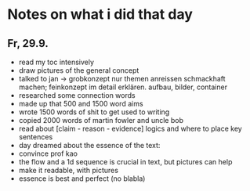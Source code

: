 # Notes on what i did that day

## Fr, 29.9.

* read my toc intensively
* draw pictures of the general concept
* talked to jan -> grobkonzept nur themen anreissen schmackhaft machen; feinkonzept im detail erklären. aufbau, bilder, container
* researched some connection words
* made up that 500 and 1500 word aims
* wrote 1500 words of shit to get used to writing
* copied 2000 words of martin fowler and uncle bob
* read about [claim - reason - evidence] logics and where to place key sentences
* day dreamed about the essence of the text:
 * convince prof kao
 * the flow and a 1d sequence is crucial in text, but pictures can help
 * make it readable, with pictures
 * essence is best and perfect (no blabla)
